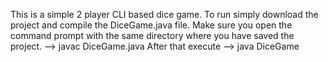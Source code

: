 This is a simple 2 player CLI based dice game. 
To run simply download the project and compile the DiceGame.java file.
Make sure you open the command prompt with the same directory where you have saved the project.
--> javac DiceGame.java 
After that execute --> java DiceGame